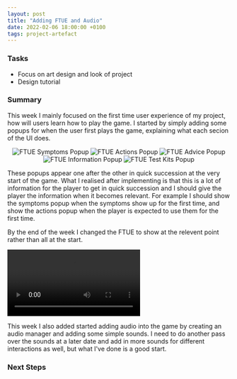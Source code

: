 ```yaml
---
layout: post
title: "Adding FTUE and Audio"
date: 2022-02-06 18:00:00 +0100
tags: project-artefact
---
```


### Tasks
- Focus on art design and look of project
- Design tutorial

### Summary
This week I mainly focused on the first time user experience of my project, how will users learn how to play the game. I started by simply adding some popups for when the user first plays the game, explaining what each secion of the UI does.

<p align="center">
  <img src="{{site.baseurl}}/assets/ftue-symptoms.png" alt="FTUE Symptoms Popup"/>
  <img src="{{site.baseurl}}/assets/ftue-actions.png" alt="FTUE Actions Popup"/>
  <img src="{{site.baseurl}}/assets/ftue-advice.png" alt="FTUE Advice Popup"/>
  <img src="{{site.baseurl}}/assets/ftue-information.png" alt="FTUE Information Popup"/>
  <img src="{{site.baseurl}}/assets/ftue-test-kits.png" alt="FTUE Test Kits Popup"/>
</p>

These popups appear one after the other in quick succession at the very start of the game. What I realised after implementing is that this is a lot of information for the player to get in quick succession and I should give the player the information when it becomes relevant. For example I should show the symptoms popup when the symptoms show up for the first time, and show the actions popup when the player is expected to use them for the first time. 

By the end of the week I changed the FTUE to show at the relevent point rather than all at the start.

<video controls>
  <source src="{{ site.baseurl }}/assets/ftue-video.mp4" type="video/mp4">
</video>

This week I also added started adding audio into the game by creating an audio manager and adding some simple sounds. I need to do another pass over the sounds at a later date and add in more sounds for different interactions as well, but what I've done is a good start.

### Next Steps
